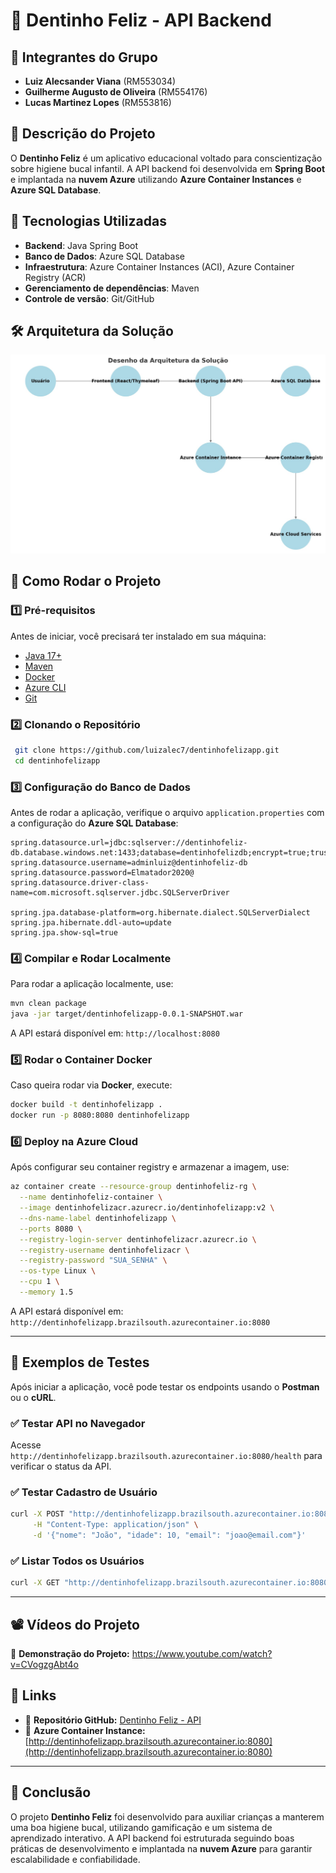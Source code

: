 # 🦷 Dentinho Feliz - API Backend

## 📌 Integrantes do Grupo
- **Luiz Alecsander Viana** (RM553034)
- **Guilherme Augusto de Oliveira** (RM554176)
- **Lucas Martinez Lopes** (RM553816)

## 📖 Descrição do Projeto
O **Dentinho Feliz** é um aplicativo educacional voltado para conscientização sobre higiene bucal infantil. A API backend foi desenvolvida em **Spring Boot** e implantada na **nuvem Azure** utilizando **Azure Container Instances** e **Azure SQL Database**.

## 🎯 Tecnologias Utilizadas
- **Backend**: Java Spring Boot
- **Banco de Dados**: Azure SQL Database
- **Infraestrutura**: Azure Container Instances (ACI), Azure Container Registry (ACR)
- **Gerenciamento de dependências**: Maven
- **Controle de versão**: Git/GitHub

## 🛠️ Arquitetura da Solução
![arquiteturaprojeto.jpeg](src%2Fmain%2Fresources%2Farquiteturaprojeto.jpeg)

## 🚀 Como Rodar o Projeto

### 1️⃣ **Pré-requisitos**
Antes de iniciar, você precisará ter instalado em sua máquina:
- [Java 17+](https://adoptium.net/)
- [Maven](https://maven.apache.org/)
- [Docker](https://www.docker.com/)
- [Azure CLI](https://learn.microsoft.com/pt-br/cli/azure/install-azure-cli)
- [Git](https://git-scm.com/)

### 2️⃣ **Clonando o Repositório**
```sh
 git clone https://github.com/luizalec7/dentinhofelizapp.git
 cd dentinhofelizapp
```

### 3️⃣ **Configuração do Banco de Dados**
Antes de rodar a aplicação, verifique o arquivo `application.properties` com a configuração do **Azure SQL Database**:

```properties
spring.datasource.url=jdbc:sqlserver://dentinhofeliz-db.database.windows.net:1433;database=dentinhofelizdb;encrypt=true;trustServerCertificate=false;loginTimeout=30;
spring.datasource.username=adminluiz@dentinhofeliz-db
spring.datasource.password=Elmatador2020@
spring.datasource.driver-class-name=com.microsoft.sqlserver.jdbc.SQLServerDriver

spring.jpa.database-platform=org.hibernate.dialect.SQLServerDialect
spring.jpa.hibernate.ddl-auto=update
spring.jpa.show-sql=true
```

### 4️⃣ **Compilar e Rodar Localmente**
Para rodar a aplicação localmente, use:
```sh
mvn clean package
java -jar target/dentinhofelizapp-0.0.1-SNAPSHOT.war
```

A API estará disponível em: `http://localhost:8080`

### 5️⃣ **Rodar o Container Docker**
Caso queira rodar via **Docker**, execute:
```sh
docker build -t dentinhofelizapp .
docker run -p 8080:8080 dentinhofelizapp
```

### 6️⃣ **Deploy na Azure Cloud**
Após configurar seu container registry e armazenar a imagem, use:
```sh
az container create --resource-group dentinhofeliz-rg \
  --name dentinhofeliz-container \
  --image dentinhofelizacr.azurecr.io/dentinhofelizapp:v2 \
  --dns-name-label dentinhofelizapp \
  --ports 8080 \
  --registry-login-server dentinhofelizacr.azurecr.io \
  --registry-username dentinhofelizacr \
  --registry-password "SUA_SENHA" \
  --os-type Linux \
  --cpu 1 \
  --memory 1.5
```
A API estará disponível em: `http://dentinhofelizapp.brazilsouth.azurecontainer.io:8080`

---

## 🧪 Exemplos de Testes
Após iniciar a aplicação, você pode testar os endpoints usando o **Postman** ou o **cURL**.

### ✅ **Testar API no Navegador**
Acesse `http://dentinhofelizapp.brazilsouth.azurecontainer.io:8080/health` para verificar o status da API.

### ✅ **Testar Cadastro de Usuário**
```sh
curl -X POST "http://dentinhofelizapp.brazilsouth.azurecontainer.io:8080/salvarCadastro" \
     -H "Content-Type: application/json" \
     -d '{"nome": "João", "idade": 10, "email": "joao@email.com"}'
```

### ✅ **Listar Todos os Usuários**
```sh
curl -X GET "http://dentinhofelizapp.brazilsouth.azurecontainer.io:8080/usuarios"
```

---

## 📽️ Vídeos do Projeto
📌 **Demonstração do Projeto:** https://www.youtube.com/watch?v=CVogzgAbt4o

## 🔗 Links
- 🔗 **Repositório GitHub:** [Dentinho Feliz - API](https://github.com/luizalec7/dentinhofelizapp.git)
- 🔗 **Azure Container Instance:** [http://dentinhofelizapp.brazilsouth.azurecontainer.io:8080](http://dentinhofelizapp.brazilsouth.azurecontainer.io:8080)

---

## 📌 Conclusão
O projeto **Dentinho Feliz** foi desenvolvido para auxiliar crianças a manterem uma boa higiene bucal, utilizando gamificação e um sistema de aprendizado interativo. A API backend foi estruturada seguindo boas práticas de desenvolvimento e implantada na **nuvem Azure** para garantir escalabilidade e confiabilidade.
